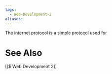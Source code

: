 ```yaml
---
tags:
  - Web-Development-2
aliases:
---
```



The internet protocol is a simple protocol used for 

# See Also
[[$ Web Development 2]]
